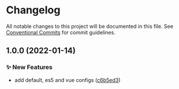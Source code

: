 # Changelog

All notable changes to this project will be documented in this file. See
[Conventional Commits](https://conventionalcommits.org) for commit guidelines.

## 1.0.0 (2022-01-14)


### :sparkles: New Features

* add default, es5 and vue configs ([c6b5ed3](https://github.com/myparcelnl/prettier-config/commit/c6b5ed363cfb99a7567832fe91d41a5d5ca85ad9))
